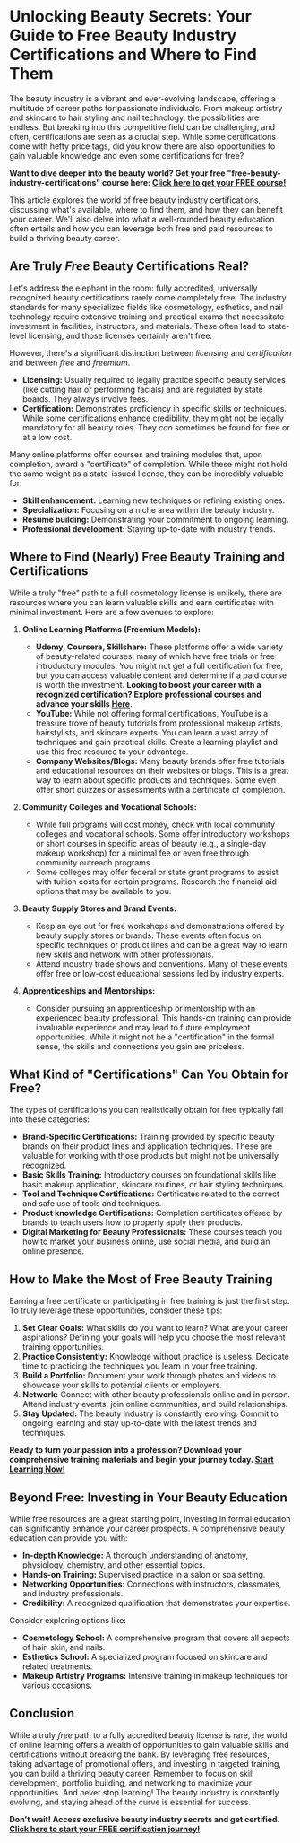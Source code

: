 # Unlocking Beauty Secrets: Your Guide to Free Beauty Industry Certifications and Where to Find Them

The beauty industry is a vibrant and ever-evolving landscape, offering a multitude of career paths for passionate individuals. From makeup artistry and skincare to hair styling and nail technology, the possibilities are endless. But breaking into this competitive field can be challenging, and often, certifications are seen as a crucial step. While some certifications come with hefty price tags, did you know there are also opportunities to gain valuable knowledge and even some certifications for free?

**Want to dive deeper into the beauty world? Get your free "free-beauty-industry-certifications" course here: [Click here to get your FREE course!](https://udemywork.com/free-beauty-industry-certifications)**

This article explores the world of free beauty industry certifications, discussing what's available, where to find them, and how they can benefit your career. We'll also delve into what a well-rounded beauty education often entails and how you can leverage both free and paid resources to build a thriving beauty career.

## Are Truly *Free* Beauty Certifications Real?

Let's address the elephant in the room: fully accredited, universally recognized beauty certifications rarely come completely free. The industry standards for many specialized fields like cosmetology, esthetics, and nail technology require extensive training and practical exams that necessitate investment in facilities, instructors, and materials. These often lead to state-level licensing, and those licenses certainly aren't free.

However, there's a significant distinction between *licensing* and *certification* and between *free* and *freemium*.

*   **Licensing:** Usually required to legally practice specific beauty services (like cutting hair or performing facials) and are regulated by state boards. They always involve fees.
*   **Certification:** Demonstrates proficiency in specific skills or techniques. While some certifications enhance credibility, they might not be legally mandatory for all beauty roles. They *can* sometimes be found for free or at a low cost.

Many online platforms offer courses and training modules that, upon completion, award a "certificate" of completion. While these might not hold the same weight as a state-issued license, they can be incredibly valuable for:

*   **Skill enhancement:** Learning new techniques or refining existing ones.
*   **Specialization:** Focusing on a niche area within the beauty industry.
*   **Resume building:** Demonstrating your commitment to ongoing learning.
*   **Professional development:** Staying up-to-date with industry trends.

## Where to Find (Nearly) Free Beauty Training and Certifications

While a truly "free" path to a full cosmetology license is unlikely, there are resources where you can learn valuable skills and earn certificates with minimal investment. Here are a few avenues to explore:

1.  **Online Learning Platforms (Freemium Models):**

    *   **Udemy, Coursera, Skillshare:** These platforms offer a wide variety of beauty-related courses, many of which have free trials or free introductory modules. You might not get a full certification for free, but you can access valuable content and determine if a paid course is worth the investment. **Looking to boost your career with a recognized certification? Explore professional courses and advance your skills [Here](https://udemywork.com/free-beauty-industry-certifications)**.
    *   **YouTube:** While not offering formal certifications, YouTube is a treasure trove of beauty tutorials from professional makeup artists, hairstylists, and skincare experts. You can learn a vast array of techniques and gain practical skills. Create a learning playlist and use this free resource to your advantage.
    *   **Company Websites/Blogs:** Many beauty brands offer free tutorials and educational resources on their websites or blogs. This is a great way to learn about specific products and techniques. Some even offer short quizzes or assessments with a certificate of completion.

2.  **Community Colleges and Vocational Schools:**

    *   While full programs will cost money, check with local community colleges and vocational schools. Some offer introductory workshops or short courses in specific areas of beauty (e.g., a single-day makeup workshop) for a minimal fee or even free through community outreach programs.
    *   Some colleges may offer federal or state grant programs to assist with tuition costs for certain programs. Research the financial aid options that may be available to you.

3.  **Beauty Supply Stores and Brand Events:**

    *   Keep an eye out for free workshops and demonstrations offered by beauty supply stores or brands. These events often focus on specific techniques or product lines and can be a great way to learn new skills and network with other professionals.
    *   Attend industry trade shows and conventions. Many of these events offer free or low-cost educational sessions led by industry experts.

4.  **Apprenticeships and Mentorships:**

    *   Consider pursuing an apprenticeship or mentorship with an experienced beauty professional. This hands-on training can provide invaluable experience and may lead to future employment opportunities. While it might not be a "certification" in the formal sense, the skills and connections you gain are priceless.

## What Kind of "Certifications" Can You Obtain for Free?

The types of certifications you can realistically obtain for free typically fall into these categories:

*   **Brand-Specific Certifications:** Training provided by specific beauty brands on their product lines and application techniques. These are valuable for working with those products but might not be universally recognized.
*   **Basic Skills Training:** Introductory courses on foundational skills like basic makeup application, skincare routines, or hair styling techniques.
*   **Tool and Technique Certifications:** Certificates related to the correct and safe use of tools and techniques.
*   **Product knowledge Certifications:** Completion certificates offered by brands to teach users how to properly apply their products.
*   **Digital Marketing for Beauty Professionals:** These courses teach you how to market your business online, use social media, and build an online presence.

## How to Make the Most of Free Beauty Training

Earning a free certificate or participating in free training is just the first step. To truly leverage these opportunities, consider these tips:

1.  **Set Clear Goals:** What skills do you want to learn? What are your career aspirations? Defining your goals will help you choose the most relevant training opportunities.
2.  **Practice Consistently:** Knowledge without practice is useless. Dedicate time to practicing the techniques you learn in your free training.
3.  **Build a Portfolio:** Document your work through photos and videos to showcase your skills to potential clients or employers.
4.  **Network:** Connect with other beauty professionals online and in person. Attend industry events, join online communities, and build relationships.
5.  **Stay Updated:** The beauty industry is constantly evolving. Commit to ongoing learning and stay up-to-date with the latest trends and techniques.

**Ready to turn your passion into a profession? Download your comprehensive training materials and begin your journey today. [Start Learning Now!](https://udemywork.com/free-beauty-industry-certifications)**

## Beyond Free: Investing in Your Beauty Education

While free resources are a great starting point, investing in formal education can significantly enhance your career prospects. A comprehensive beauty education can provide you with:

*   **In-depth Knowledge:** A thorough understanding of anatomy, physiology, chemistry, and other essential topics.
*   **Hands-on Training:** Supervised practice in a salon or spa setting.
*   **Networking Opportunities:** Connections with instructors, classmates, and industry professionals.
*   **Credibility:** A recognized qualification that demonstrates your expertise.

Consider exploring options like:

*   **Cosmetology School:** A comprehensive program that covers all aspects of hair, skin, and nails.
*   **Esthetics School:** A specialized program focused on skincare and related treatments.
*   **Makeup Artistry Programs:** Intensive training in makeup techniques for various occasions.

## Conclusion

While a truly *free* path to a fully accredited beauty license is rare, the world of online learning offers a wealth of opportunities to gain valuable skills and certifications without breaking the bank. By leveraging free resources, taking advantage of promotional offers, and investing in targeted training, you can build a thriving beauty career. Remember to focus on skill development, portfolio building, and networking to maximize your opportunities. And never stop learning! The beauty industry is constantly evolving, and staying ahead of the curve is essential for success.

**Don't wait! Access exclusive beauty industry secrets and get certified. [Click here to start your FREE certification journey!](https://udemywork.com/free-beauty-industry-certifications)**
